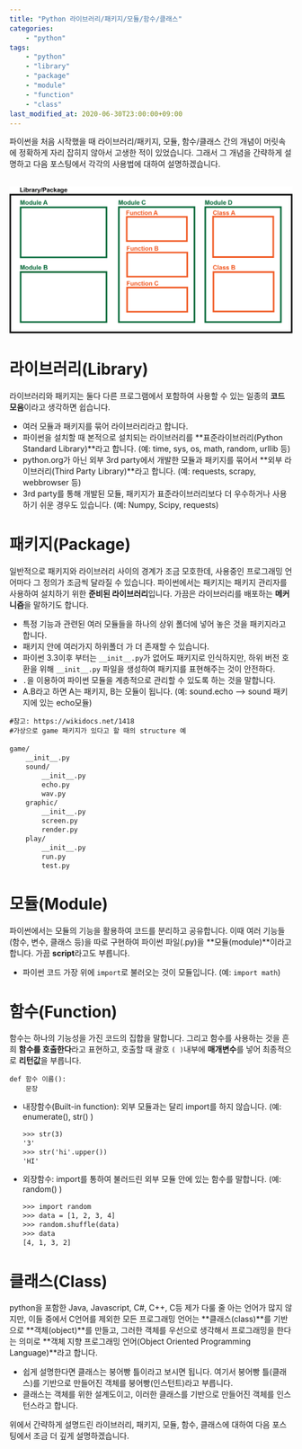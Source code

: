 ```yaml
---
title: "Python 라이브러리/패키지/모듈/함수/클래스"
categories: 
    - "python"
tags:
    - "python"
    - "library"
    - "package"
    - "module"        
    - "function"
    - "class"
last_modified_at: 2020-06-30T23:00:00+09:00
---
```


파이썬을 처음 시작했을 때 라이브러리/패키지, 모듈, 함수/클래스 간의 개념이 머릿속에 정확하게 자리 잡히지 않아서 고생한 적이 있었습니다. 그래서 그 개념을 간략하게 설명하고 다음 포스팅에서 각각의 사용법에 대하여 설명하겠습니다.
<br>
<br>

![FunctionModuleClass](/assets/images/FunctionModuleClass.png)

# 라이브러리(Library)
라이브러리와 패키지는 둘다 다른 프로그램에서 포함하여 사용할 수 있는 일종의 **코드 모음**이라고 생각하면 쉽습니다. 
- 여러 모듈과 패키지를 묶어 라이브러리라고 합니다.
- 파이썬을 설치할 때 본적으로 설치되는 라이브러리를 **표준라이브러리(Python Standard Library)**라고 합니다. (예: time, sys, os, math, random, urllib 등)
- python.org가 아닌 외부 3rd party에서 개발한 모듈과 패키지를 묶어서 **외부 라이브러리(Third Party Library)**라고 합니다. (예: requests, scrapy, webbrowser 등)
- 3rd party를 통해 개발된 모듈, 패키지가 표준라이브러리보다 더 우수하거나 사용하기 쉬운 경우도 있습니다. (예: Numpy, Scipy, requests)



# 패키지(Package)
일반적으로 패키지와 라이브러리 사이의 경계가 조금 모호한데, 사용중인 프로그래밍 언어마다 그 정의가 조금씩 달라질 수 있습니다. 파이썬에서는 패키지는 패키지 관리자를 사용하여 설치하기 위한 **준비된 라이브러리**입니다. 가끔은 라이브러리를 배포하는 **메커니즘**을 말하기도 합니다.
- 특정 기능과 관련된 여러 모듈들을 하나의 상위 폴더에 넣어 놓은 것을 패키지라고 합니다.
- 패키지 안에 여러가지 하위폴더 가 더 존재할 수 있습니다.
- 파이썬 3.3이후 부터는 `__init__.py`가 없어도 패키지로 인식하지만, 하위 버전 호환을 위해 `__init__.py` 파일을 생성하여 패키지를 표현해주는 것이 안전하다.
- `.`을 이용하여 파이썬 모듈을 계층적으로 관리할 수 있도록 하는 것을 말합니다.
- A.B라고 하면 A는 패키지, B는 모듈이 됩니다. (예: sound.echo --> sound 패키지에 있는 echo모듈)

```
#참고: https://wikidocs.net/1418
#가상으로 game 패키지가 있다고 할 때의 structure 예

game/
    __init__.py
    sound/ 
        __init__.py 
        echo.py 
        wav.py 
    graphic/ 
        __init__.py
        screen.py
        render.py
    play/ 
        __init__.py
        run.py
        test.py

```



# 모듈(Module)
파이썬에서는 모듈의 기능을 활용하여 코드를 분리하고 공유합니다. 이때 여러 기능들(함수, 변수, 클래스 등)을 따로 구현하여 파이썬 파일(.py)을 **모듈(module)**이라고 합니다. 가끔 **script**라고도 부릅니다.
- 파이썬 코드 가장 위에 `import`로 불러오는 것이 모듈입니다. (예: `import math`)


# 함수(Function)
함수는 하나의 기능성을 가진 코드의 집합을 말합니다. 그리고 함수를 사용하는 것을 흔희 **함수를 호출한다**라고 표현하고, 호출할 때 괄호 `( )`내부에 **매개변수**를 넣어 최종적으로 **리턴값**을 부릅니다.

```
def 함수 이름():
    문장
```
- 내장함수(Built-in function): 외부 모듈과는 달리 import를 하지 않습니다. (예: enumerate(), str() )
    ```
    >>> str(3)
    '3'
    >>> str('hi'.upper())
    'HI'
    ```
- 외장함수: import를 통하여 불러드린 외부 모듈 안에 있는 함수를 말합니다. (예: random() )
    ```
    >>> import random
    >>> data = [1, 2, 3, 4]
    >>> random.shuffle(data)
    >>> data
    [4, 1, 3, 2]
    ```

# 클래스(Class)
python을 포함한 Java, Javascript, C#, C++, C등 제가 다룰 줄 아는 언어가 많지 않지만, 이들 중에서 C언어를 제외한 모든 프로그래밍 언어는 **클래스(class)**를 기반으로 **객체(object)**를 만들고, 그러한 객체를 우선으로 생각해서 프로그래밍을 한다는 의미로 **객체 지향 프로그래밍 언어(Object Oriented Programming Language)**라고 합니다. 
- 쉽게 설명한다면 클래스는 붕어빵 틀이라고 보시면 됩니다. 여기서 붕어빵 틀(클래스)를 기반으로 만들어진 객체를 붕어빵(인스턴트)라고 부릅니다.
- 클래스는 객체를 위한 설계도이고, 이러한 클래스를 기반으로 만들어진 객체를 인스턴스라고 합니다.


위에서 간략하게 설명드린 라이브러리, 패키지, 모듈, 함수, 클래스에 대하여 다음 포스팅에서 조금 더 깊게 설명하겠습니다.
 
